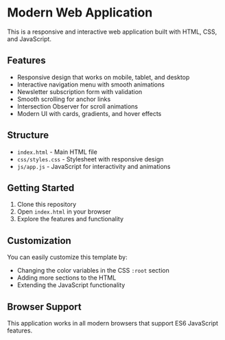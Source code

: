 # Modern Web Application

This is a responsive and interactive web application built with HTML, CSS, and JavaScript.

## Features

- Responsive design that works on mobile, tablet, and desktop
- Interactive navigation menu with smooth animations
- Newsletter subscription form with validation
- Smooth scrolling for anchor links
- Intersection Observer for scroll animations
- Modern UI with cards, gradients, and hover effects

## Structure

- `index.html` - Main HTML file
- `css/styles.css` - Stylesheet with responsive design
- `js/app.js` - JavaScript for interactivity and animations

## Getting Started

1. Clone this repository
2. Open `index.html` in your browser
3. Explore the features and functionality

## Customization

You can easily customize this template by:

- Changing the color variables in the CSS `:root` section
- Adding more sections to the HTML
- Extending the JavaScript functionality

## Browser Support

This application works in all modern browsers that support ES6 JavaScript features.